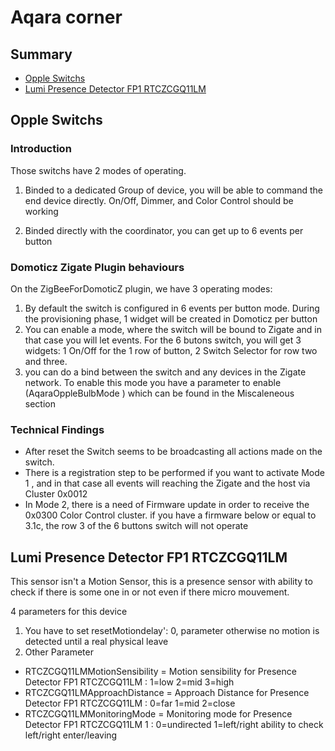 # Aqara corner


## Summary

* [Opple Switchs](#opple-switchs)
* [Lumi Presence Detector FP1 RTCZCGQ11LM](#Lumi-Presence-Detector-FP1-RTCZCGQ11LM)


## Opple Switchs

### Introduction

Those switchs have 2 modes of operating.

1. Binded to a dedicated Group of device, you will be able to command the end device directly.
   On/Off, Dimmer, and Color Control should be working

1. Binded directly with the coordinator, you can get up to 6 events per button


### Domoticz Zigate Plugin behaviours

On the ZigBeeForDomoticZ plugin, we have 3 operating modes:

   1. By default the switch is configured in 6 events per button mode. During the provisioning phase, 1 widget will be created in Domoticz per button
   1. You can enable a mode, where the switch will be bound to Zigate and in that case you will let events. For the 6 butons switch, you will get 3 widgets: 1 On/Off for the 1 row of button, 2 Switch Selector for row two and three.
   1. you can do a bind between the switch and any devices in the Zigate network.
   To enable this mode you have a parameter to enable (AqaraOppleBulbMode ) which can be found in the Miscaleneous section


### Technical Findings

* After reset the Switch seems to be broadcasting all actions made on the switch.
* There is a registration step to be performed if you want to activate Mode 1 , and in that case all events will reaching the Zigate and the host via Cluster 0x0012
* In Mode 2, there is a need of Firmware update in order to receive the 0x0300 Color Control cluster.
if you have a firmware below or equal to 3.1c, the row 3 of the 6 buttons switch will not operate


## Lumi Presence Detector FP1 RTCZCGQ11LM

This sensor isn't a Motion Sensor, this is a presence sensor with ability to check if there is some one in or not even if there micro mouvement.

4 parameters for this device

1. You have to set resetMotiondelay': 0, parameter otherwise no motion is detected until a real physical leave
2. Other Parameter

* RTCZCGQ11LMMotionSensibility =  Motion sensibility for Presence Detector FP1 RTCZCGQ11LM : 1=low 2=mid 3=high
* RTCZCGQ11LMApproachDistance =	Approach Distance for Presence Detector FP1 RTCZCGQ11LM :  0=far 1=mid 2=close
* RTCZCGQ11LMMonitoringMode =	Monitoring mode for Presence Detector FP1 RTCZCGQ11LM 1 : 0=undirected 1=left/right ability to check left/right enter/leaving
